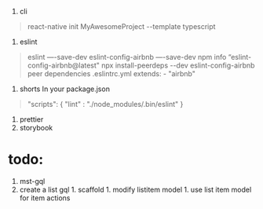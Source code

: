 1. cli
> react-native init MyAwesomeProject --template typescript

1. eslint
> eslint —-save-dev
> eslint-config-airbnb —-save-dev
> npm info “eslint-config-airbnb@latest"
> npx install-peerdeps --dev eslint-config-airbnb peer dependencies
.eslintrc.yml
>  extends:
>     - "airbnb"
1. shorts
In your package.json
>"scripts": {
>   "lint" : "./node_modules/.bin/eslint"
>}
1. prettier
1. storybook





# todo:
1. mst-gql
  1. create a list gql
	1. scaffold
	1. modify listitem model
	1. use list item model for item actions


